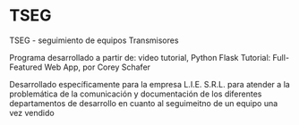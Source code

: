 # TSEG
TSEG - seguimiento de equipos Transmisores

Programa desarrollado a partir de: video tutorial, Python Flask Tutorial: Full-Featured Web App, por Corey Schafer

Desarrollado específicamente para la empresa L.I.E. S.R.L. 
para atender a la problemática de la comunicación y documentación de los diferentes departamentos de desarrollo 
en cuanto al seguimeitno de un equipo una vez vendido
